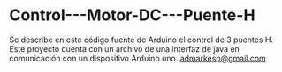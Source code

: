 # Control---Motor-DC---Puente-H
Se describe en este código fuente de Arduino el control de 3 puentes H.
Este proyecto cuenta con un archivo de una interfaz de java en comunicación con un dispositivo 
Arduino uno. 
admarkesp@gmail.com
